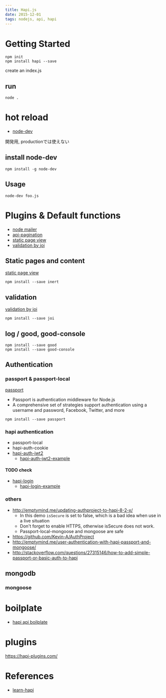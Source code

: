 ```yaml
---
title: Hapi.js
date: 2015-12-01
tags: nodejs, api, hapi
---
```



# Getting Started

```
npm init
npm install hapi --save
```

create an index.js

## run

`node .`

# hot reload

+ [node-dev](https://github.com/fgnass/node-dev)

開発用, productionでは使えない

## install node-dev

```
npm install -g node-dev
```

## Usage

```
node-dev foo.js
```

# Plugins & Default functions

+ [node mailer](https://github.com/andris9/Nodemailer)
+ [api-pagination](https://github.com/codedoctor/api-pagination)
+ [static page view](https://github.com/hapijs/inert)
+ [validation by joi](https://github.com/hapijs/joi)

## Static pages and content

[static page view](https://github.com/hapijs/inert)

```
npm install --save inert
```

## validation

[validation by joi](https://github.com/hapijs/joi)

```
npm install --save joi
```

## log / good, good-console

```
npm install --save good
npm install --save good-console
```

## Authentication

### passport & passport-local

[passport](http://passportjs.org/)

- Passport is authentication middleware for Node.js
- A comprehensive set of strategies support authentication using a username and password, Facebook, Twitter, and more


```
npm install --save passport
```

### hapi authentication

+ passport-local
+ hapi-auth-cookie
+ [hapi-auth-jwt2](https://github.com/dwyl/hapi-auth-jwt2)
  + [hapi-auth-jwt2-example](https://github.com/dwyl/hapi-auth-jwt2-example)

#### TODO check

+ [hapi-login](https://github.com/dwyl/hapi-login)
  + [hapi-login-example](https://github.com/dwyl/hapi-login-example)

### others

- <http://emptymind.me/updating-authproject-to-hapi-8-2-x/>
  - In this demo `isSecure` is set to false, which is a bad idea when use in a live situation
  - Don't forget to enable HTTPS, otherwise isSecure does not work.
  - Passport-local-mongoose and mongoose are safe
- <https://github.com/Kevin-A/AuthProject>
- <http://emptymind.me/user-authentication-with-hapi-passport-and-mongoose/>
- <http://stackoverflow.com/questions/27315146/how-to-add-simple-passport-or-basic-auth-to-hapi>



## mongodb

### mongoose

# boilplate

+ [hapi api boilplate](https://github.com/rjmreis/hapi-api)

# plugins

<https://hapi-plugins.com/>

# References

+ [learn-hapi](https://github.com/dwyl/learn-hapi)


